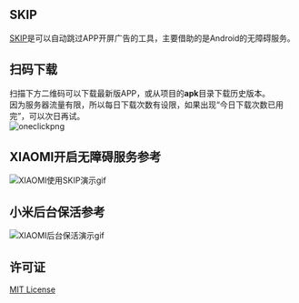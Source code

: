 ## SKIP

[SKIP](https://github.com/GuoXiCheng/SKIP)是可以自动跳过APP开屏广告的工具，主要借助的是Android的无障碍服务。

## 扫码下载

扫描下方二维码可以下载最新版APP，或从项目的**apk**目录下载历史版本。<br />因为服务器流量有限，所以每日下载次数有设限，如果出现“今日下载次数已用完”，可以次日再试。<br />![oneclickpng](https://cdn.nlark.com/yuque/0/2022/png/12979037/1660737846723-597f70c9-0c51-41a7-b084-9c5bbe39dcda.png#clientId=ue0129034-d84b-4&crop=0&crop=0&crop=1&crop=1&from=drop&height=300&id=u6ac75a12&margin=%5Bobject%20Object%5D&name=oneclick.png&originHeight=400&originWidth=400&originalType=binary&ratio=1&rotation=0&showTitle=false&size=2251&status=done&style=stroke&taskId=ua5d659f9-03aa-4be8-8d30-e80191f2492&title=&width=300)

## XIAOMI开启无障碍服务参考

![XIAOMI使用SKIP演示gif](https://cdn.nlark.com/yuque/0/2022/gif/12979037/1662185831177-81a3b29b-be8c-403c-9eeb-89189eea336d.gif#clientId=u149b4980-b939-4&crop=0&crop=0&crop=1&crop=1&from=paste&height=666&id=ufb06973c&margin=%5Bobject%20Object%5D&name=XIAOMI%E4%BD%BF%E7%94%A8SKIP%E6%BC%94%E7%A4%BA.gif&originHeight=888&originWidth=400&originalType=binary&ratio=1&rotation=0&showTitle=false&size=681890&status=done&style=stroke&taskId=u76b0b3cd-71c4-4c8c-915a-4428883ec28&title=&width=300)

## 小米后台保活参考

![XIAOMI后台保活演示gif](https://cdn.nlark.com/yuque/0/2022/gif/12979037/1662188749220-a2dd97d7-d0b8-4ba9-b711-9f6d7aa51148.gif#clientId=u149b4980-b939-4&crop=0&crop=0&crop=1&crop=1&from=ui&id=ufe733817&margin=%5Bobject%20Object%5D&name=XIAOMI%E5%90%8E%E5%8F%B0%E4%BF%9D%E6%B4%BB%E6%BC%94%E7%A4%BA.gif&originHeight=622&originWidth=280&originalType=binary&ratio=1&rotation=0&showTitle=false&size=1420501&status=done&style=stroke&taskId=u5d87ec6c-092c-4ee2-a2d3-77fab872d43&title=)

## 许可证

[MIT License](https://github.com/GuoXiCheng/SKIP/blob/main/LICENSE)